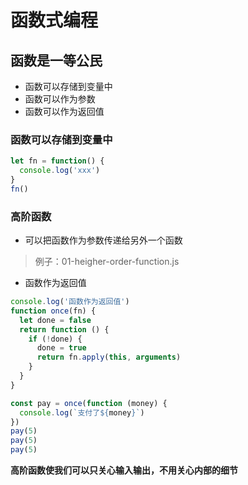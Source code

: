 # 函数式编程

## 函数是一等公民

- 函数可以存储到变量中
- 函数可以作为参数
- 函数可以作为返回值

### 函数可以存储到变量中

```js
let fn = function() {
  console.log('xxx')
}
fn()
```

### 高阶函数

- 可以把函数作为参数传递给另外一个函数

> 例子：01-heigher-order-function.js

- 函数作为返回值 

```js
console.log('函数作为返回值')
function once(fn) {
  let done = false
  return function () {
    if (!done) {
      done = true
      return fn.apply(this, arguments)
    }
  }
}

const pay = once(function (money) {
  console.log(`支付了${money}`)
})
pay(5)
pay(5)
pay(5)

```

**高阶函数使我们可以只关心输入输出，不用关心内部的细节**

